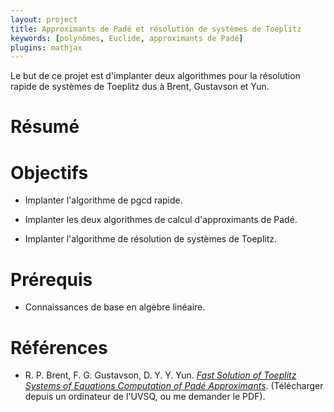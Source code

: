 ```yaml
---
layout: project
title: Approximants de Padé et résolution de systèmes de Toeplitz
keywords: [polynômes, Euclide, approximants de Padé]
plugins: mathjax
---
```


Le but de ce projet est d'implanter deux algorithmes pour la résolution
rapide de systèmes de Toeplitz dus à Brent, Gustavson et Yun.

# Résumé


# Objectifs

- Implanter l'algorithme de pgcd rapide.

- Implanter les deux algorithmes de calcul d'approximants de Padé.

- Implanter l'algorithme de résolution de systèmes de Toeplitz.

# Prérequis

- Connaissances de base en algèbre linéaire.

# Références

- R. P. Brent, F. G. Gustavson, D. Y. Y. Yun.
  [*Fast Solution of Toeplitz Systems of Equations Computation of Padé Approximants*](http://www.sciencedirect.com/science/article/pii/0196677480900139). (Télécharger
  depuis un ordinateur de l'UVSQ, ou me demander le PDF).
  
